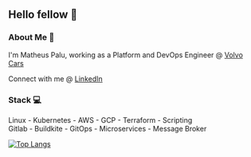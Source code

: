 <h2>Hello fellow 👋</h2>

<h3>About Me 💼</h3>

I'm Matheus Palu, working as a Platform and DevOps Engineer @ [Volvo Cars](https://www.volvocars.com/)

Connect with me @ [LinkedIn](https://br.linkedin.com/in/matheuspalu)

<h3>Stack 💻</h3>

Linux - Kubernetes - AWS - GCP - Terraform - Scripting </br> Gitlab - Buildkite - GitOps - Microservices - Message Broker

[![Top Langs](https://github-readme-stats.vercel.app/api/top-langs/?username=mpalu&layout=compact)](https://github.com/mpalu/github-readme-stats)
